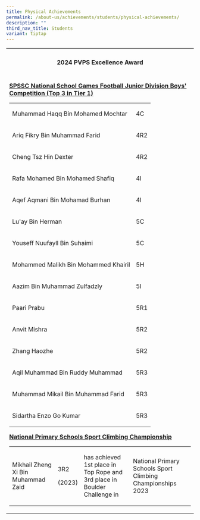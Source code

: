 ```yaml
---
title: Physical Achievements
permalink: /about-us/achievements/students/physical-achievements/
description: ""
third_nav_title: Students
variant: tiptap
---
```

<table style="minWidth: 25px">
<colgroup>
<col>
</colgroup>
<tbody>
<tr>
<th rowspan="1" colspan="1">
<h4><strong>2024 PVPS Excellence Award</strong></h4>
</th>
</tr>
<tr>
<td rowspan="1" colspan="1">
<p><strong><u>SPSSC National School Games Football Junior Division Boys' Competition (Top 3 in Tier 1)</u></strong>
</p>
<p></p>
<table style="minWidth: 50px">
<colgroup>
<col>
<col>
</colgroup>
<tbody>
<tr>
<td rowspan="1" colspan="1">
<p>Muhammad Haqq Bin Mohamed Mochtar</p>
</td>
<td rowspan="1" colspan="1">
<p>4C</p>
</td>
</tr>
<tr>
<td rowspan="1" colspan="1">
<p>Ariq Fikry Bin Muhammad Farid</p>
</td>
<td rowspan="1" colspan="1">
<p>4R2</p>
</td>
</tr>
<tr>
<td rowspan="1" colspan="1">
<p>Cheng Tsz Hin Dexter</p>
</td>
<td rowspan="1" colspan="1">
<p>4R2</p>
</td>
</tr>
<tr>
<td rowspan="1" colspan="1">
<p>Rafa Mohamed Bin Mohamed Shafiq</p>
</td>
<td rowspan="1" colspan="1">
<p>4I</p>
</td>
</tr>
<tr>
<td rowspan="1" colspan="1">
<p>Aqef Aqmani Bin Mohamad Burhan</p>
</td>
<td rowspan="1" colspan="1">
<p>4I</p>
</td>
</tr>
<tr>
<td rowspan="1" colspan="1">
<p>Lu'ay Bin Herman</p>
</td>
<td rowspan="1" colspan="1">
<p>5C</p>
</td>
</tr>
<tr>
<td rowspan="1" colspan="1">
<p>Youseff Nuufayll Bin Suhaimi</p>
</td>
<td rowspan="1" colspan="1">
<p>5C</p>
</td>
</tr>
<tr>
<td rowspan="1" colspan="1">
<p>Mohammed Malikh Bin Mohammed Khairil</p>
</td>
<td rowspan="1" colspan="1">
<p>5H</p>
</td>
</tr>
<tr>
<td rowspan="1" colspan="1">
<p>Aazim Bin Muhammad Zulfadzly</p>
</td>
<td rowspan="1" colspan="1">
<p>5I</p>
</td>
</tr>
<tr>
<td rowspan="1" colspan="1">
<p>Paari Prabu</p>
</td>
<td rowspan="1" colspan="1">
<p>5R1</p>
</td>
</tr>
<tr>
<td rowspan="1" colspan="1">
<p>Anvit Mishra</p>
</td>
<td rowspan="1" colspan="1">
<p>5R2</p>
</td>
</tr>
<tr>
<td rowspan="1" colspan="1">
<p>Zhang Haozhe</p>
</td>
<td rowspan="1" colspan="1">
<p>5R2</p>
</td>
</tr>
<tr>
<td rowspan="1" colspan="1">
<p>Aqil Muhammad Bin Ruddy Muhammad</p>
</td>
<td rowspan="1" colspan="1">
<p>5R3</p>
</td>
</tr>
<tr>
<td rowspan="1" colspan="1">
<p>Muhammad Mikail Bin Muhammad Farid</p>
</td>
<td rowspan="1" colspan="1">
<p>5R3</p>
</td>
</tr>
<tr>
<td rowspan="1" colspan="1">
<p>Sidartha Enzo Go Kumar</p>
</td>
<td rowspan="1" colspan="1">
<p>5R3</p>
</td>
</tr>
</tbody>
</table>
<p><strong><u>National Primary Schools Sport Climbing Championship</u></strong>
</p>
<table style="minWidth: 100px">
<colgroup>
<col>
<col>
<col>
<col>
</colgroup>
<tbody>
<tr>
<td rowspan="1" colspan="1">
<p>Mikhail Zheng Xi Bin Muhammad Zaid&nbsp;&nbsp;</p>
</td>
<td rowspan="1" colspan="1">
<p>3R2</p>
<p>(2023)</p>
</td>
<td rowspan="1" colspan="1">
<p>has achieved 1st place in Top Rope and 3rd place in Boulder Challenge
in</p>
</td>
<td rowspan="1" colspan="1">
<p>National Primary Schools Sport Climbing Championships 2023</p>
</td>
</tr>
</tbody>
</table>
</td>
</tr>
</tbody>
</table>
<p></p>